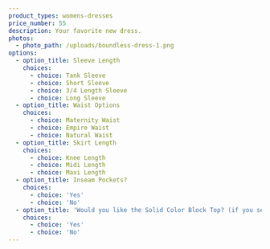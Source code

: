 ```yaml
---
product_types: womens-dresses
price_number: 55
description: Your favorite new dress.
photos:
  - photo_path: /uploads/boundless-dress-1.png
options:
  - option_title: Sleeve Length
    choices:
      - choice: Tank Sleeve
      - choice: Short Sleeve
      - choice: 3/4 Length Sleeve
      - choice: Long Sleeve
  - option_title: Waist Options
    choices:
      - choice: Maternity Waist
      - choice: Empire Waist
      - choice: Natural Waist
  - option_title: Skirt Length
    choices:
      - choice: Knee Length
      - choice: Midi Length
      - choice: Maxi Length
  - option_title: Inseam Pockets?
    choices:
      - choice: 'Yes'
      - choice: 'No'
  - option_title: 'Would you like the Solid Color Block Top? (if you select "no" your dress will be all main fabric)'
    choices:
      - choice: 'Yes'
      - choice: 'No'
---
```

